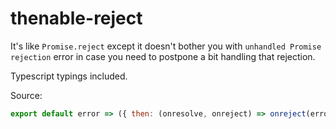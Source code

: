 # thenable-reject

It's like `Promise.reject` except it doesn't bother you with `unhandled Promise rejection` error in case you need to postpone a bit handling that rejection.

Typescript typings included.

Source:

```js
export default error => ({ then: (onresolve, onreject) => onreject(error) })
```
